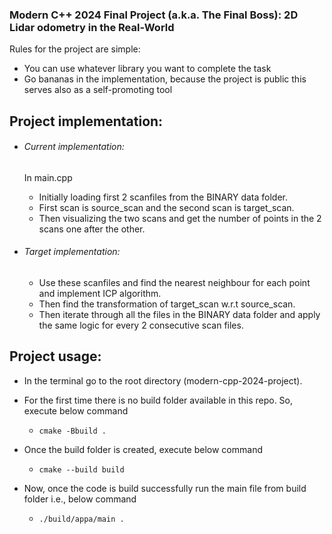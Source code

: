 ### Modern C++ 2024 Final Project (a.k.a. The Final Boss): 2D Lidar odometry in the Real-World

Rules for the project are simple:

- You can use whatever library you want to complete the task
- Go bananas in the implementation, because the project is public this serves also as a self-promoting tool



## Project implementation:

- ###### Current implementation:

  In main.cpp


  - Initially loading first 2 scanfiles from the BINARY data folder.
  - First scan is source_scan and the second scan is target_scan.
  - Then visualizing the two scans and get the number of points in the 2 scans one after the other.
- ###### Target implementation:


  - Use these scanfiles and find the nearest neighbour for each point and implement ICP algorithm.
  - Then find the transformation of target_scan w.r.t source_scan.
  - Then iterate through all the files in the BINARY data folder and apply the same logic for every 2 consecutive scan files.

## Project usage:

- In the terminal go to the root directory (modern-cpp-2024-project).
- For the first time there is no build folder available in this repo. So, execute below command

  - `cmake -Bbuild .`
- Once the build folder is created, execute below command

  - `cmake --build build`
- Now, once the code is build successfully run the main file from build folder i.e., below command

  - `./build/appa/main .`
